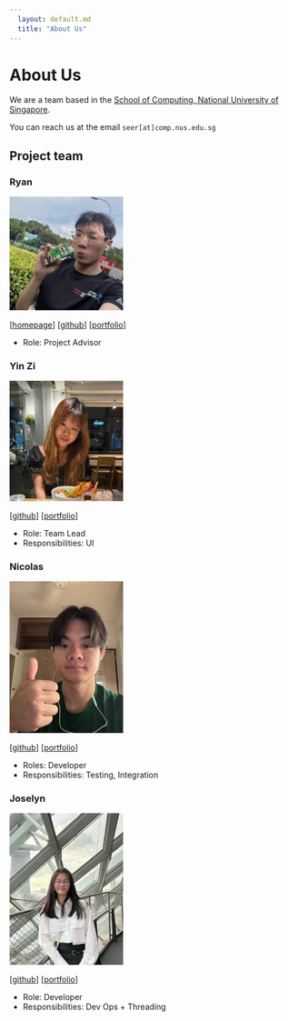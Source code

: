 ```yaml
---
  layout: default.md
  title: "About Us"
---
```


# About Us

We are a team based in the [School of Computing, National University of Singapore](http://www.comp.nus.edu.sg).

You can reach us at the email `seer[at]comp.nus.edu.sg`

## Project team

### Ryan

<img src="images/bipplane.png" width="200px">

[[homepage](http://www.comp.nus.edu.sg/~damithch)]
[[github](https://github.com/bipplane)]
[[portfolio](team/johndoe.md)]

* Role: Project Advisor

### Yin Zi

<img src="images/izniy.png" width="200px">

[[github](http://github.com/izniy)]
[[portfolio](team/johndoe.md)]

* Role: Team Lead
* Responsibilities: UI

### Nicolas

<img src="images/nicolaskjh.png" width="200px">

[[github](http://github.com/nicolaskjh)] 
[[portfolio](team/johndoe.md)]

* Roles: Developer
* Responsibilities: Testing, Integration

### Joselyn

<img src="images/flljy940.png" width="200px">

[[github](http://github.com/flljy940)]
[[portfolio](team/johndoe.md)]

* Role: Developer
* Responsibilities: Dev Ops + Threading
